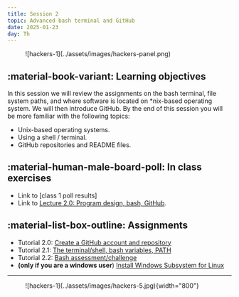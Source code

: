 ```yaml
---
title: Session 2
topic: Advanced bash terminal and GitHub
date: 2025-01-23
day: Th
---
```


<figure markdown="span">
  ![hackers-1](../assets/images/hackers-panel.png)
</figure>

## :material-book-variant: Learning objectives

In this session we will review the assignments on the bash terminal, 
file system paths, and where software is located on \*nix-based operating
system. We will then introduce GitHub. 
By the end of this session you will be more familiar with the following topics:

- Unix-based operating systems.
- Using a shell / terminal.
- GitHub repositories and README files.

## :material-human-male-board-poll: In class exercises

- Link to [class 1 poll results]
- Link to [Lecture 2.0: Program design, bash, GitHub](/lectures/2.0).
<!-- - Link to [Lecture 2.1: bash advanced, GitHub](/lectures/2.) -->

## :material-list-box-outline: Assignments

- Tutorial 2.0: [Create a GitHub account and repository](/tutorials/2.0-github)
- Tutorial 2.1: [The terminal/shell, bash variables, PATH](/tutorials/2.1-shell)
- Tutorial 2.2: [Bash assessment/challenge](/tutorials/2.2-bash/)
- **(only if you are a windows user**) [Install Windows Subsystem for Linux](https://learn.microsoft.com/en-us/windows/wsl/install)

<!-- https://mybinder.org/v2/gh/eaton-lab/hack-the-planet/HEAD?filepath=notebooks">Notebook 2.0</a>: bash assessment</li> -->

--------------------------------

<figure markdown="span">
  ![hackers-1](../assets/images/hackers-5.jpg){width="800"}
</figure>
